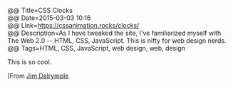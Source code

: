 @@ Title=CSS Clocks    
@@ Date=2015-03-03 10:16  
@@ Link=https://cssanimation.rocks/clocks/  
@@ Description=As I have tweaked the site, I've familiarized myself with The Web 2.0 -- HTML, CSS, JavaScript. This is nifty for web design nerds.  
@@ Tags=HTML, CSS, JavaScript, web design, web, design    

This is so cool.

[From [Jim Dalrymple](http://www.loopinsight.com/2015/03/03/css-clocks/)